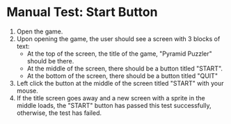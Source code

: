 # Manual Test: Start Button

1. Open the game.
2. Upon opening the game, the user should see a screen with 3 blocks of text:
	- At the top of the screen, the title of the game, "Pyramid Puzzler" should be there.
	- At the middle of the screen, there should be a button titled "START".
	- At the bottom of the screen, there should be a button titled "QUIT"
3. Left click the button at the middle of the screen titled "START" with your mouse.
4. If the title screen goes away and a new screen with a sprite in the middle loads, the "START" button has passed this test successfully, otherwise, the test has failed.